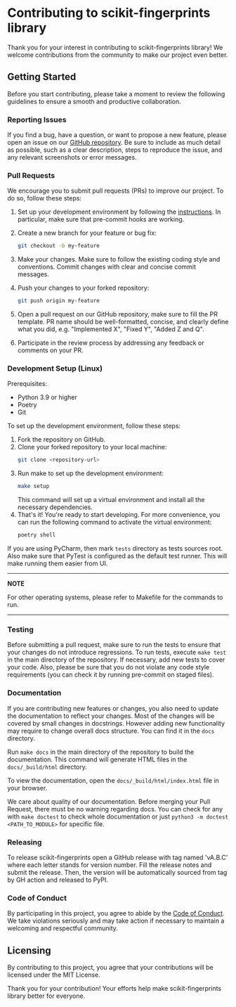 # Contributing to scikit-fingerprints library

Thank you for your interest in contributing to scikit-fingerprints library! We welcome contributions from
the community to make our project even better.

## Getting Started

Before you start contributing, please take a moment to review the following guidelines to ensure a smooth and productive
collaboration.

### Reporting Issues

If you find a bug, have a question, or want to propose a new feature, please open an issue on
our [GitHub repository](https://github.com/scikit-fingerprints/scikit-fingerprints.git). Be sure to include as much detail as
possible, such as a clear description, steps to reproduce the issue, and any relevant screenshots or error messages.

### Pull Requests

We encourage you to submit pull requests (PRs) to improve our project. To do so, follow these steps:

1. Set up your development environment by following the [instructions](#development-setup-linux). In particular,
   make sure that pre-commit hooks are working.

2. Create a new branch for your feature or bug fix:
    ```bash
    git checkout -b my-feature

3. Make your changes. Make sure to follow the existing coding style and conventions.
   Commit changes with clear and concise commit messages.

4. Push your changes to your forked repository:
    ```bash
    git push origin my-feature

5. Open a pull request on our GitHub repository, make sure to fill the PR template.
   PR name should be well-formatted, concise, and clearly define what you did, e.g.
   "Implemented X", "Fixed Y", "Added Z and Q".

6. Participate in the review process by addressing any feedback or comments on your PR.

### Development Setup (Linux)

Prerequisites:

- Python 3.9 or higher
- Poetry
- Git

To set up the development environment, follow these steps:

1. Fork the repository on GitHub.
2. Clone your forked repository to your local machine:
   ```bash
   git clone <repository-url>
   ```
3. Run make to set up the development environment:
   ```bash
   make setup
   ```
   This command will set up a virtual environment and install all the necessary dependencies.
4. That's it! You're ready to start developing. For more convenience, you can run 
   the following command to activate the virtual environment:
   ```bash
   poetry shell
   ```

If you are using PyCharm, then mark `tests` directory as tests sources root. Also make sure that
PyTest is configured as the default test runner. This will make running them easier from UI.

---
**NOTE**

For other operating systems, please refer to Makefile for the commands to run.

---

### Testing

Before submitting a pull request, make sure to run the tests to ensure that your changes do not introduce
regressions.
To run tests, execute `make test` in the main directory of the repository.
If necessary, add new tests to cover your code. Also, please be sure that you do not violate any code style
requirements (you can check it by running pre-commit on staged files).

### Documentation

If you are contributing new features or changes, you also need to update the documentation to reflect your changes.
Most of the changes will be covered by small changes in docstrings. However adding new functionality may require to
change overall docs structure. You can find it in the `docs` directory.

Run `make docs` in the main directory of the repository to build the documentation. This command will generate
HTML files in the `docs/_build/html` directory.

To view the documentation, open the `docs/_build/html/index.html` file in your browser.

We care about quality of our documentation. Before merging your Pull Request, there must be no warning regarding docs.
You can check for any with `make doctest` to check whole documentation or just `python3 -m doctest <PATH_TO_MODULE>` 
for specific file.

### Releasing
To release scikit-fingerprints open a GitHub release with tag named 'vA.B.C'
where each letter stands for version number. Fill the release notes and submit the release.
Then, the version will be automatically sourced from tag by GH action and released to PyPI.

### Code of Conduct

By participating in this project, you agree to abide by the [Code of Conduct](CODE_OF_CONDUCT.md). We take violations seriously
and may take action if necessary to maintain a welcoming and respectful community.

## Licensing

By contributing to this project, you agree that your contributions will be licensed under the MIT License.

Thank you for your contribution! Your efforts help make scikit-fingerprints library better for everyone.